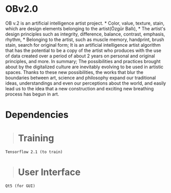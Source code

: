 # OBv2.0

OB v.2 is an artificial intelligence artist project. * Color, value, texture, stain, which are design elements belonging to the artist(Özgür Ballı), * The artist's design principles such as integrity, difference, balance, contrast, emphasis, rhythm, * Belonging to the artist, such as muscle memory, handprint, brush stain, search for original form; It is an artificial intelligence artist algorithm that has the potential to be a copy of the artist who produces with the use of data created over a period of about 2 years on personal and original principles, and more. In summary; The possibilities and practices brought about by the digitalized culture are inevitably evolving to be used in artistic spaces. Thanks to these new possibilities, the works that blur the boundaries between art, science and philosophy expand our traditional ideas, understandings and even our perceptions about the world, and easily lead us to the idea that a new construction and exciting new breathing process has begun in art.

# Dependencies

> # Training
    Tensorflow 2.1 (to train)

> # User Interface
    Qt5 (for GUI) 
